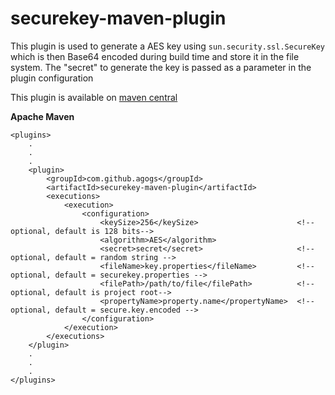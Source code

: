 # securekey-maven-plugin

This plugin is used to generate a AES key using `sun.security.ssl.SecureKey` which is then Base64 encoded during build time and store it in the file system.
The "secret" to generate the key is passed as a parameter in the plugin configuration

This plugin is available on [maven central](http://search.maven.org/#artifactdetails%7Ccom.github.agogs%7Csecurekey-maven-plugin%7C1.0.2%7Cmaven-plugin)

**Apache Maven**

```
<plugins>
    .
    .
    .
    <plugin>
        <groupId>com.github.agogs</groupId>
        <artifactId>securekey-maven-plugin</artifactId>
        <executions>
            <execution>
                <configuration>
                    <keySize>256</keySize>                      <!-- optional, default is 128 bits-->
                    <algorithm>AES</algorithm>
                    <secret>secret</secret>                     <!-- optional, default = random string -->
                    <fileName>key.properties</fileName>         <!-- optional, default = securekey.properties -->
                    <filePath>/path/to/file</filePath>          <!-- optional, default is project root-->
                    <propertyName>property.name</propertyName>  <!-- optional, default = secure.key.encoded -->
                </configuration>
            </execution>
        </executions>
    </plugin>
    .
    .
    .
</plugins>
```



